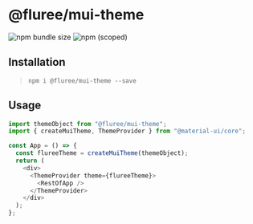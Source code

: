 # @fluree/mui-theme

![npm bundle size](https://img.shields.io/bundlephobia/min/@fluree/mui-theme?style=plastic)
![npm (scoped)](https://img.shields.io/npm/v/@fluree/mui-theme?style=plastic)

## Installation

> `npm i @fluree/mui-theme --save`

## Usage

```js
import themeObject from "@fluree/mui-theme";
import { createMuiTheme, ThemeProvider } from "@material-ui/core";

const App = () => {
  const flureeTheme = createMuiTheme(themeObject);
  return (
    <div>
      <ThemeProvider theme={flureeTheme}>
        <RestOfApp />
      </ThemeProvider>
    </div>
  );
};
```
